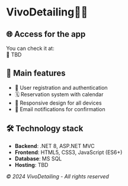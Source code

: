 # VivoDetailing🚗💦

## 🌐 Access for the app
You can check it at:  
🔗 TBD

## 📌 Main features
- 👤 User registration and authentication 
- 🗓️ Reservation system with calendar
- 📱 Responsive design for all devices
- 📧 Email notifications for confirmation

## 🛠 Technology stack
- **Backend**: .NET 8, ASP.NET MVC
- **Frontend**: HTML5, CSS3, JavaScript (ES6+)
- **Database**: MS SQL
- **Hosting**: TBD


*© 2024 VivoDetailing - All rights reserved*

